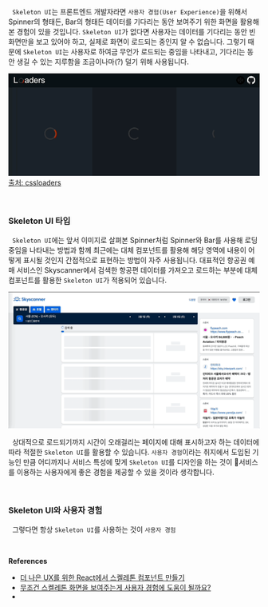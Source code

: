 
&nbsp;&nbsp;`Skeleton UI`는 프론트엔드 개발자라면 `사용자 경험(User Experience)`을 위해서 Spinner의 형태든, Bar의 형태든 데이터를 기다리는 동안 보여주기 위한 화면을 활용해본 경험이 있을 것입니다. `Skeleton UI`가 없다면 사용자는 데이터를 기다리는 동안 빈 화면만을 보고 있어야 하고, 실제로 화면이 로드되는 중인지 알 수 없습니다. 그렇기 때문에 `Skeleton UI`는 사용자로 하여금 무언가 로드되는 중임을 나타내고, 기다리는 동안 생길 수 있는 지루함을 조금이나마(?) 덜기 위해 사용됩니다.

![|Spinner](../images/spinner.gif)
[출처: cssloaders](https://cssloaders.github.io/)

<br>

### Skeleton UI 타입

&nbsp;&nbsp;`Skeleton UI`에는 앞서 이미지로 살펴본 Spinner처럼 Spinner와 Bar를 사용해 로딩 중임을 나타내는 방법과 함께 최근에는 대체 컴포넌트를 활용해 해당 영역에 내용이 어떻게 표시될 것인지 간접적으로 표현하는 방법이 자주 사용됩니다. 대표적인 항공권 예매 서비스인 Skyscanner에서 검색한 항공편 데이터를 가져오고 로드하는 부분에 대체 컴포넌트를 활용한 `Skeleton UI`가 적용되어 있습니다.

![|skyscanner skeleton UI](../images/skyscanner_skeletonUI.gif)

&nbsp;&nbsp;상대적으로 로드되기까지 시간이 오래걸리는 페이지에 대해 표시하고자 하는 데이터에 따라 적절한 `Skeleton UI`를 활용할 수 있습니다. `사용자 경험`이라는 취지에서 도입된 기능인 만큼 어디까지나 서비스 특성에 맞게  `Skeleton UI`를 디자인을 하는 것이 서비스를 이용하는 사용자에게 좋은 경험을 제공할 수 있을 것이라 생각합니다.

<br>

### Skeleton UI와 사용자 경험

&nbsp;&nbsp;그렇다면 항상 `Skeleton UI`를 사용하는 것이 `사용자 경험`


<br>

**References**
- [더 나은 UX를 위한 React에서 스켈레톤 컴포넌트 만들기](https://ui.toast.com/weekly-pick/ko_20201110)
- [무조건 스켈레톤 화면을 보여주는게 사용자 경험에 도움이 될까요?](https://tech.kakaopay.com/post/skeleton-ui-idea/)
- [](https://www.nngroup.com/articles/progress-indicators/)